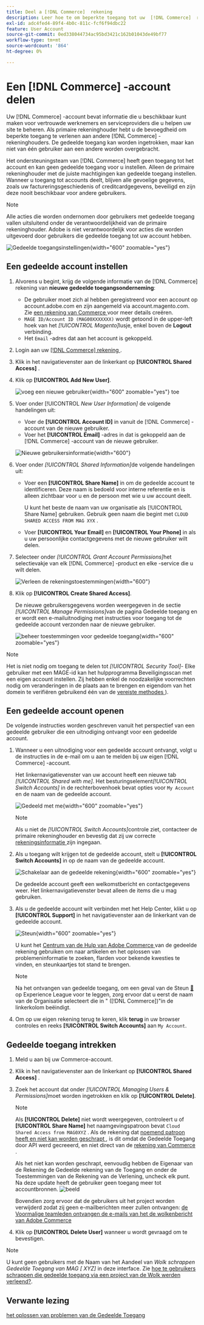 ```yaml
---
title: Deel a [!DNL Commerce]  rekening
description: Leer hoe te om beperkte toegang tot uw  [!DNL Commerce]  rekening voor andere  [!DNL Commerce]  rekeninghouders te verlenen.
exl-id: adc4fed4-89f4-4b0c-811c-fcf6f94dbc22
feature: User Account
source-git-commit: 0ed338044734ac95bd3421c162b01043de49bf77
workflow-type: tm+mt
source-wordcount: '864'
ht-degree: 0%

---
```


# Een [!DNL Commerce] -account delen

Uw [!DNL Commerce] -account bevat informatie die u beschikbaar kunt maken voor vertrouwde werknemers en serviceproviders die u helpen uw site te beheren. Als primaire rekeninghouder hebt u de bevoegdheid om beperkte toegang te verlenen aan andere [!DNL Commerce] -rekeninghouders. De gedeelde toegang kan worden ingetrokken, maar kan niet van één gebruiker aan een andere worden overgebracht.

Het ondersteuningsteam van [!DNL Commerce] heeft geen toegang tot het account en kan geen gedeelde toegang voor u instellen. Alleen de primaire rekeninghouder met de juiste machtigingen kan gedeelde toegang instellen. Wanneer u toegang tot accounts deelt, blijven alle gevoelige gegevens, zoals uw factureringsgeschiedenis of creditcardgegevens, beveiligd en zijn deze nooit beschikbaar voor andere gebruikers.

>[!NOTE]
>
>Alle acties die worden ondernomen door gebruikers met gedeelde toegang vallen uitsluitend onder de verantwoordelijkheid van de primaire rekeninghouder. Adobe is niet verantwoordelijk voor acties die worden uitgevoerd door gebruikers die gedeelde toegang tot uw account hebben.

![ Gedeelde toegangsinstellingen ](./assets/shared-access.png){width="600" zoomable="yes"}

## Een gedeelde account instellen

1. Alvorens u begint, krijg de volgende informatie van de [!DNL Commerce] rekening van **nieuwe gedeelde toegangsonderneming**:

   - De gebruiker moet zich al hebben geregistreerd voor een account op account.adobe.com en zijn aangemeld via account.magento.com. Zie [ een rekening van Commerce ](https://experienceleague.adobe.com/en/docs/commerce-admin/start/commerce-account/commerce-account-create#create-a-commerce-account) voor meer details creëren.
   - `MAGE ID/Account ID (MAG00XXXXXXX)` wordt getoond in de upper-left hoek van het _[!UICONTROL Magento]_&#x200B;lusje, enkel boven de **Logout**&#x200B;verbinding.
   - Het `Email` -adres dat aan het account is gekoppeld.

1. Login aan uw [[!DNL Commerce]  rekening ](commerce-account-create.md).

1. Klik in het navigatievenster aan de linkerkant op **[!UICONTROL Shared Access]** .

1. Klik op **[!UICONTROL Add New User]**.

   ![ voeg een nieuwe gebruiker ](./assets/shared-access-add.png){width="600" zoomable="yes"} toe

1. Voer onder [!UICONTROL _New User Information]_ de volgende handelingen uit:

   - Voer de **[!UICONTROL Account ID]** in vanuit de [!DNL Commerce] -account van de nieuwe gebruiker.
   - Voer het **[!UICONTROL Email]** -adres in dat is gekoppeld aan de [!DNL Commerce] -account van de nieuwe gebruiker.

   ![ Nieuwe gebruikersinformatie ](./assets/shared-new-user.png){width="600"}

1. Voer onder _[!UICONTROL Shared Information]_&#x200B;de volgende handelingen uit:

   - Voer een **[!UICONTROL Share Name]** in om de gedeelde account te identificeren. Deze naam is bedoeld voor interne referentie en is alleen zichtbaar voor u en de persoon met wie u uw account deelt.

     U kunt het beste de naam van uw organisatie als [!UICONTROL Share Name] gebruiken. Gebruik geen naam die begint met `CLOUD SHARED ACCESS FROM MAG XYX` .
   - Voer **[!UICONTROL Your Email]** en **[!UICONTROL Your Phone]** in als u uw persoonlijke contactgegevens met de nieuwe gebruiker wilt delen.

1. Selecteer onder _[!UICONTROL Grant Account Permissions]_&#x200B;het selectievakje van elk [!DNL Commerce] -product en elke  -service die u wilt delen.

   ![ Verleen de rekeningstoestemmingen ](./assets/shared-permissions.png){width="600"}

1. Klik op **[!UICONTROL Create Shared Access]**.

   De nieuwe gebruikersgegevens worden weergegeven in de sectie _[!UICONTROL Manage Permissions]_&#x200B;van de pagina Gedeelde toegang en er wordt een e-mailuitnodiging met instructies voor toegang tot de gedeelde account verzonden naar de nieuwe gebruiker.

   ![ beheer toestemmingen voor gedeelde toegang ](./assets/shared-manage-permissions.png){width="600" zoomable="yes"}

>[!NOTE]
>
>Het is niet nodig om toegang te delen tot _[!UICONTROL Security Tool]_- Elke gebruiker met een MAGE-id kan het hulpprogramma Beveiligingsscan met een eigen account instellen. Zij hebben enkel de noodzakelijke voorrechten nodig om veranderingen in de plaats aan te brengen en eigendom van het domein te verifiëren gebruikend één van de [ vereiste methodes ](https://experienceleague.adobe.com/en/docs/commerce-admin/systems/security/security-scan)).

## Een gedeelde account openen

De volgende instructies worden geschreven vanuit het perspectief van een gedeelde gebruiker die een uitnodiging ontvangt voor een gedeelde account.

1. Wanneer u een uitnodiging voor een gedeelde account ontvangt, volgt u de instructies in de e-mail om u aan te melden bij uw eigen [!DNL Commerce] -account.

   Het linkernavigatievenster van uw account heeft een nieuwe tab _[!UICONTROL Shared with me]_. Het besturingselement&#x200B;_[!UICONTROL Switch Accounts]_ in de rechterbovenhoek bevat opties voor `My Account` en de naam van de gedeelde account.

   ![ Gedeeld met me ](./assets/shared-with-me.png){width="600" zoomable="yes"}

   >[!NOTE]
   >
   >   Als u niet de _[!UICONTROL Switch Accounts]_&#x200B;controle ziet, contacteer de primaire rekeninghouder en bevestig dat zij uw correcte [ rekeningsinformatie ](#set-up-a-shared-account) zijn ingegaan.


1. Als u toegang wilt krijgen tot de gedeelde account, stelt u **[!UICONTROL Switch Accounts]** in op de naam van de gedeelde account.

   ![ Schakelaar aan de gedeelde rekening ](./assets/shared-switch.png){width="600" zoomable="yes"}

   De gedeelde account geeft een welkomstbericht en contactgegevens weer. Het linkernavigatievenster bevat alleen de items die u mag gebruiken.

1. Als u de gedeelde account wilt verbinden met het Help Center, klikt u op **[!UICONTROL Support]** in het navigatievenster aan de linkerkant van de gedeelde account.

   ![ Steun ](./assets/shared-support.png){width="600" zoomable="yes"}

   U kunt het [ Centrum van de Hulp van Adobe Commerce ](https://experienceleague.adobe.com/en/docs/commerce-knowledge-base/kb/overview) van de gedeelde rekening gebruiken om naar artikelen en het oplossen van problemeninformatie te zoeken, flarden voor bekende kwesties te vinden, en steunkaartjes tot stand te brengen.

   >[!NOTE]
   >
   >Na het ontvangen van gedeelde toegang, om een geval van de Steun [&#128279;](https://experienceleague.adobe.com/en/docs/commerce-knowledge-base/kb/help-center-guide/magento-help-center-user-guide#support-case) op Experience League voor te leggen, zorg ervoor dat u eerst de naam van de Organisatie selecteert die in &quot; ([!DNL Commerce])&quot;in de linkerkolom beëindigt.

1. Om op uw eigen rekening terug te keren, klik **terug** in uw browser controles en reeks **[!UICONTROL Switch Accounts]** aan `My Account`.

## Gedeelde toegang intrekken

1. Meld u aan bij uw Commerce-account.

1. Klik in het navigatievenster aan de linkerkant op **[!UICONTROL Shared Access]** .

1. Zoek het account dat onder _[!UICONTROL Managing Users & Permissions]_&#x200B;moet worden ingetrokken en klik op **[!UICONTROL Delete]**.

   >[!NOTE]
   >
   > Als **[!UICONTROL Delete]** niet wordt weergegeven, controleert u of **[!UICONTROL Share Name]** het naamgevingspatroon bevat `Cloud Shared Access from MAG0XYZ` . Als de rekening dat [ noemend patroon heeft en niet kan worden geschrapt ](https://experienceleague.adobe.com/en/docs/commerce-knowledge-base/kb/help-center-guide/magento-help-center-user-guide#remove-cloud-shared-access-users), is dit omdat de Gedeelde Toegang door API werd gecreeerd, en niet direct van de [ rekening van Commerce ](https://account.magento.com/).
   > 
   > Als het niet kan worden geschrapt, eenvoudig hebben de Eigenaar van de Rekening de Gedeelde rekening van de Toegang en onder de Toestemmingen van de Rekening van de Verlening, uncheck elk punt. Na deze update heeft de gebruiker geen toegang meer tot accountbronnen.
   > ![ beeld ](https://git.corp.adobe.com/AdobeDocs/commerce-admin.en/assets/38345/55f383e5-89c7-4832-bada-f765b522f4b5)
   >
   > Bovendien zorg ervoor dat de gebruikers uit het project worden verwijderd zodat zij geen e-mailberichten meer zullen ontvangen: [ de Voormalige teamleden ontvangen de e-mails van het de wolkenbericht van Adobe Commerce ](https://experienceleague.adobe.com/en/docs/commerce-knowledge-base/kb/troubleshooting/miscellaneous/former-teammembers-receive-cloud-notification-emails)


1. Klik op **[!UICONTROL Delete User]** wanneer u wordt gevraagd om te bevestigen.

>[!NOTE]
>
>U kunt geen gebruikers met de Naam van het Aandeel van _Wolk schrappen Gedeelde Toegang van MAG [ XYZ]_ in deze interface. Zie [ hoe te gebruikers schrappen die gedeelde toegang via een project van de Wolk werden verleend?](https://experienceleague.adobe.com/en/docs/commerce-knowledge-base/kb/help-center-guide/magento-help-center-user-guide#remove-cloud-shared-access-users).

## Verwante lezing

[ het oplossen van problemen van de Gedeelde Toegang ](https://experienceleague.adobe.com/en/docs/commerce-knowledge-base/kb/troubleshooting/miscellaneous/shared-access-troubleshooting)

